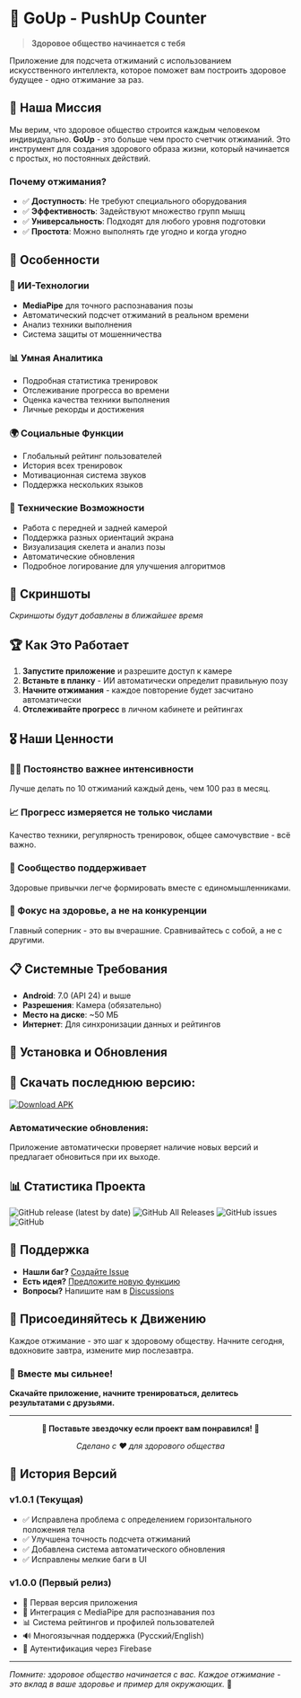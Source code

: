 # 💪 GoUp - PushUp Counter

> **Здоровое общество начинается с тебя**

Приложение для подсчета отжиманий с использованием искусственного интеллекта, которое поможет вам построить здоровое будущее - одно отжимание за раз.

## 🎯 Наша Миссия

Мы верим, что здоровое общество строится каждым человеком индивидуально. **GoUp** - это больше чем просто счетчик отжиманий. Это инструмент для создания здорового образа жизни, который начинается с простых, но постоянных действий.

### Почему отжимания?
- ✅ **Доступность**: Не требуют специального оборудования
- ✅ **Эффективность**: Задействуют множество групп мышц
- ✅ **Универсальность**: Подходят для любого уровня подготовки
- ✅ **Простота**: Можно выполнять где угодно и когда угодно

## 🚀 Особенности

### 🤖 ИИ-Технологии
- **MediaPipe** для точного распознавания позы
- Автоматический подсчет отжиманий в реальном времени
- Анализ техники выполнения
- Система защиты от мошенничества

### 📊 Умная Аналитика
- Подробная статистика тренировок
- Отслеживание прогресса во времени
- Оценка качества техники выполнения
- Личные рекорды и достижения

### 🌍 Социальные Функции
- Глобальный рейтинг пользователей
- История всех тренировок
- Мотивационная система звуков
- Поддержка нескольких языков

### 🔧 Технические Возможности
- Работа с передней и задней камерой
- Поддержка разных ориентаций экрана
- Визуализация скелета и анализ позы
- Автоматические обновления
- Подробное логирование для улучшения алгоритмов

## 📱 Скриншоты

<!-- Добавьте скриншоты вашего приложения -->
*Скриншоты будут добавлены в ближайшее время*

## 🏆 Как Это Работает

1. **Запустите приложение** и разрешите доступ к камере
2. **Встаньте в планку** - ИИ автоматически определит правильную позу
3. **Начните отжимания** - каждое повторение будет засчитано автоматически
4. **Отслеживайте прогресс** в личном кабинете и рейтингах

## 🎖️ Наши Ценности

### 🏃‍♂️ Постоянство важнее интенсивности
Лучше делать по 10 отжиманий каждый день, чем 100 раз в месяц.

### 📈 Прогресс измеряется не только числами
Качество техники, регулярность тренировок, общее самочувствие - всё важно.

### 🤝 Сообщество поддерживает
Здоровые привычки легче формировать вместе с единомышленниками.

### 🎯 Фокус на здоровье, а не на конкуренции
Главный соперник - это вы вчерашние. Сравнивайтесь с собой, а не с другими.

## 📋 Системные Требования

- **Android**: 7.0 (API 24) и выше
- **Разрешения**: Камера (обязательно)
- **Место на диске**: ~50 МБ
- **Интернет**: Для синхронизации данных и рейтингов

## 🔄 Установка и Обновления

## 📱 Скачать последнюю версию:
[![Download APK](https://img.shields.io/github/v/release/Symantek/GoUp?label=Download%20APK&style=for-the-badge)](https://github.com/Symantek/GoUp/releases/latest)

### Автоматические обновления:
Приложение автоматически проверяет наличие новых версий и предлагает обновиться при их выходе.

## 📊 Статистика Проекта

![GitHub release (latest by date)](https://img.shields.io/github/v/release/Symantek/GoUp)
![GitHub All Releases](https://img.shields.io/github/downloads/Symantek/GoUp/total)
![GitHub issues](https://img.shields.io/github/issues/Symantek/GoUp)
![GitHub](https://img.shields.io/github/license/Symantek/GoUp)

## 🤝 Поддержка

- **Нашли баг?** [Создайте Issue](https://github.com/Symantek/GoUp/issues)
- **Есть идея?** [Предложите новую функцию](https://github.com/Symantek/GoUp/issues/new)
- **Вопросы?** Напишите нам в [Discussions](https://github.com/Symantek/GoUp/discussions)

## 🎉 Присоединяйтесь к Движению

Каждое отжимание - это шаг к здоровому обществу. Начните сегодня, вдохновите завтра, измените мир послезавтра.

### 💪 Вместе мы сильнее!

**Скачайте приложение, начните тренироваться, делитесь результатами с друзьями.**

---

<div style="text-align: center;">

**🌟 Поставьте звездочку если проект вам понравился! 🌟**

*Сделано с ❤️ для здорового общества*

</div>

## 🔄 История Версий

### v1.0.1 (Текущая)
- ✅ Исправлена проблема с определением горизонтального положения тела
- ✅ Улучшена точность подсчета отжиманий
- ✅ Добавлена система автоматического обновления
- ✅ Исправлены мелкие баги в UI

### v1.0.0 (Первый релиз)
- 🎉 Первая версия приложения
- 🤖 Интеграция с MediaPipe для распознавания поз
- 📊 Система рейтингов и профилей пользователей
- 🔊 Многоязычная поддержка (Русский/English)
- 🔐 Аутентификация через Firebase

---

*Помните: здоровое общество начинается с вас. Каждое отжимание - это вклад в ваше здоровье и пример для окружающих.* 💪
